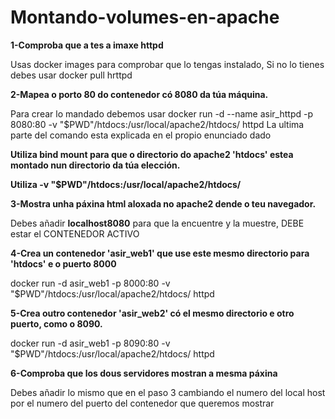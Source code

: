 # Montando-volumes-en-apache


**1-Comproba que a tes a imaxe httpd**

Usas docker images para comprobar que lo tengas instalado,
Si no lo tienes debes usar docker pull hrttpd


**2-Mapea o porto 80 do contenedor có 8080 da túa máquina.**

Para crear lo mandado debemos usar
docker run -d --name asir_httpd -p 8080:80 -v "$PWD"/htdocs:/usr/local/apache2/htdocs/ httpd
La ultima parte del comando esta explicada en el propio enunciado dado 

**Utiliza bind mount para que o directorio do apache2 'htdocs' estea montado nun directorio da túa elección.**

  **Utiliza -v "$PWD"/htdocs:/usr/local/apache2/htdocs/**

  
**3-Mostra unha páxina html aloxada no apache2 dende o teu navegador.**

Debes añadir **localhost8080** para que la encuentre y la muestre, DEBE estar el CONTENEDOR ACTIVO


**4-Crea un contenedor 'asir_web1' que use este mesmo directorio para 'htdocs' e o puerto 8000**

docker run -d asir_web1 -p 8000:80 -v "$PWD"/htdocs:/usr/local/apache2/htdocs/ httpd


**5-Crea outro contenedor 'asir_web2' có el mesmo directorio e otro puerto, como o 8090.**

docker run -d asir_web1 -p 8090:80 -v "$PWD"/htdocs:/usr/local/apache2/htdocs/ httpd


**6-Comproba que los dous servidores mostran a mesma páxina**

Debes añadir lo mismo que en el paso 3 cambiando el numero del local host por el numero del puerto del contenedor que queremos mostrar
